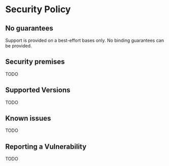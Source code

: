# Security Policy

## No guarantees

Support is provided on a best-effort bases only. No binding guarantees can be
provided.

## Security premises

TODO

## Supported Versions

TODO

## Known issues

TODO

## Reporting a Vulnerability

TODO
